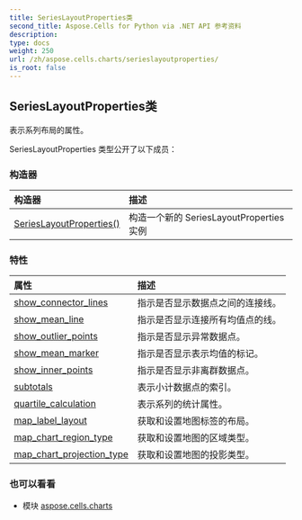 ```yaml
---
title: SeriesLayoutProperties类
second_title: Aspose.Cells for Python via .NET API 参考资料
description:
type: docs
weight: 250
url: /zh/aspose.cells.charts/serieslayoutproperties/
is_root: false
---
```

## SeriesLayoutProperties类
表示系列布局的属性。



SeriesLayoutProperties 类型公开了以下成员：

### 构造器
|构造器|描述|
| :- | :- |
| [SeriesLayoutProperties()](/cells/python-net/zh/aspose.cells.charts/serieslayoutproperties/__init__/#) |构造一个新的 SeriesLayoutProperties 实例|


### 特性
|属性|描述|
| :- | :- |
| [show_connector_lines](/cells/python-net/zh/aspose.cells.charts/serieslayoutproperties/show_connector_lines) |指示是否显示数据点之间的连接线。|
| [show_mean_line](/cells/python-net/zh/aspose.cells.charts/serieslayoutproperties/show_mean_line) |指示是否显示连接所有均值点的线。|
| [show_outlier_points](/cells/python-net/zh/aspose.cells.charts/serieslayoutproperties/show_outlier_points) |指示是否显示异常数据点。|
| [show_mean_marker](/cells/python-net/zh/aspose.cells.charts/serieslayoutproperties/show_mean_marker) |指示是否显示表示均值的标记。|
| [show_inner_points](/cells/python-net/zh/aspose.cells.charts/serieslayoutproperties/show_inner_points) |指示是否显示非离群数据点。|
| [subtotals](/cells/python-net/zh/aspose.cells.charts/serieslayoutproperties/subtotals) |表示小计数据点的索引。|
| [quartile_calculation](/cells/python-net/zh/aspose.cells.charts/serieslayoutproperties/quartile_calculation) |表示系列的统计属性。|
| [map_label_layout](/cells/python-net/zh/aspose.cells.charts/serieslayoutproperties/map_label_layout) |获取和设置地图标签的布局。|
| [map_chart_region_type](/cells/python-net/zh/aspose.cells.charts/serieslayoutproperties/map_chart_region_type) |获取和设置地图的区域类型。|
| [map_chart_projection_type](/cells/python-net/zh/aspose.cells.charts/serieslayoutproperties/map_chart_projection_type) |获取和设置地图的投影类型。|



### 也可以看看
* 模块 [aspose.cells.charts](..)
